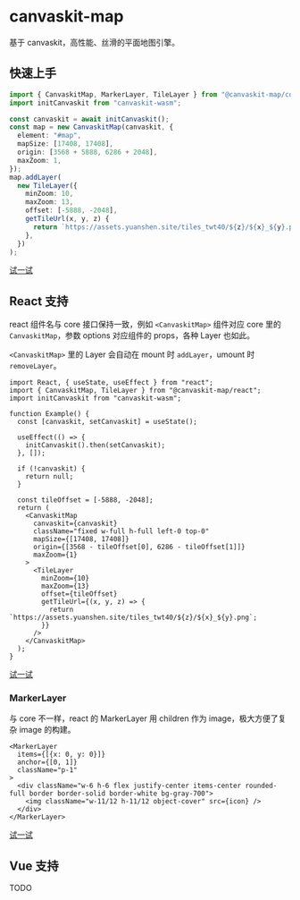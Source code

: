 # canvaskit-map

基于 canvaskit，高性能、丝滑的平面地图引擎。

## 快速上手

```typescript
import { CanvaskitMap, MarkerLayer, TileLayer } from "@canvaskit-map/core";
import initCanvaskit from "canvaskit-wasm";

const canvaskit = await initCanvaskit();
const map = new CanvaskitMap(canvaskit, {
  element: "#map",
  mapSize: [17408, 17408],
  origin: [3568 + 5888, 6286 + 2048],
  maxZoom: 1,
});
map.addLayer(
  new TileLayer({
    minZoom: 10,
    maxZoom: 13,
    offset: [-5888, -2048],
    getTileUrl(x, y, z) {
      return `https://assets.yuanshen.site/tiles_twt40/${z}/${x}_${y}.png`;
    },
  })
);
```

[试一试](https://code.juejin.cn/pen/7287881209227509821)

## React 支持

react 组件名与 core 接口保持一致，例如 `<CanvaskitMap>` 组件对应
core 里的 `CanvaskitMap`，参数 options 对应组件的 props，各种
Layer 也如此。

`<CanvaskitMap>` 里的 Layer 会自动在 mount 时 `addLayer`，umount 时
`removeLayer`。

```tsx
import React, { useState, useEffect } from "react";
import { CanvaskitMap, TileLayer } from "@canvaskit-map/react";
import initCanvaskit from "canvaskit-wasm";

function Example() {
  const [canvaskit, setCanvaskit] = useState();

  useEffect(() => {
    initCanvaskit().then(setCanvaskit);
  }, []);

  if (!canvaskit) {
    return null;
  }

  const tileOffset = [-5888, -2048];
  return (
    <CanvaskitMap
      canvaskit={canvaskit}
      className="fixed w-full h-full left-0 top-0"
      mapSize={[17408, 17408]}
      origin={[3568 - tileOffset[0], 6286 - tileOffset[1]]}
      maxZoom={1}
    >
      <TileLayer
        minZoom={10}
        maxZoom={13}
        offset={tileOffset}
        getTileUrl={(x, y, z) => {
          return `https://assets.yuanshen.site/tiles_twt40/${z}/${x}_${y}.png`;
        }}
      />
    </CanvaskitMap>
  );
}
```

[试一试](https://code.juejin.cn/pen/7292445404124151846)

### MarkerLayer

与 core 不一样，react 的 MarkerLayer 用 children 作为 image，极大方便了复杂
image 的构建。

```tsx
<MarkerLayer
  items={[{x: 0, y: 0}]}
  anchor={[0, 1]}
  className="p-1"
>
  <div className="w-6 h-6 flex justify-center items-center rounded-full border border-solid border-white bg-gray-700">
    <img className="w-11/12 h-11/12 object-cover" src={icon} />
  </div>
</MarkerLayer>
```

[试一试](https://code.juejin.cn/pen/7292631576842600498)

## Vue 支持

TODO
